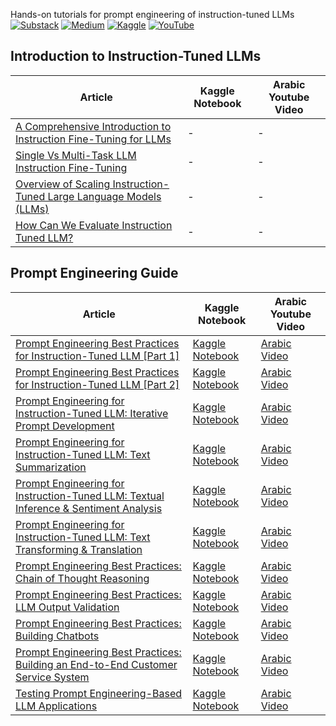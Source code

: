 Hands-on tutorials for prompt engineering of instruction-tuned LLMs
[![Substack](https://img.shields.io/badge/Substack-%23006f5c.svg?style=for-the-badge&logo=substack&logoColor=FF6719)](https://youssefh.substack.com/)
[![Medium](https://img.shields.io/badge/Medium-12100E?style=for-the-badge&logo=medium&logoColor=white)](https://medium.com/@yousefhosni)
[![Kaggle](https://img.shields.io/badge/Kaggle-035a7d?style=for-the-badge&logo=kaggle&logoColor=white)](https://www.kaggle.com/youssef19)
[![YouTube](https://img.shields.io/badge/YouTube-%23FF0000.svg?style=for-the-badge&logo=YouTube&logoColor=white)](https://www.youtube.com/channel/UCeEcSgRzYFuVt-2Yk1ULdhQ)

## Introduction to Instruction-Tuned LLMs ##
| Article | Kaggle Notebook | Arabic Youtube Video |
|-----------------|-----------------|-----------------|
| [A Comprehensive Introduction to Instruction Fine-Tuning for LLMs](https://medium.com/towards-artificial-intelligence/a-comprehensive-introduction-to-instruction-fine-tuning-for-llms-c9d66e4bae08?sk=a8b52bbbcec3f0079a6db158434269a2) | -   |- |
| [Single Vs Multi-Task LLM Instruction Fine-Tuning](https://medium.com/towards-artificial-intelligence/single-vs-multi-task-llm-instruction-fine-tuning-2d75c4d235c7?sk=63e298c086015ac00ac37ac1c9bbc2a5) | -   |- |
| [Overview of Scaling Instruction-Tuned Large Language Models (LLMs)](https://medium.com/gitconnected/overview-of-scaling-instruction-tuned-large-language-models-llms-9a7c237efe15?sk=415cd60fb2fb411fce813265387b5a37) | -   |- |
| [How Can We Evaluate Instruction Tuned LLM?]() | -   |- |


## Prompt Engineering Guide ##
| Article | Kaggle Notebook | Arabic Youtube Video |
|-----------------|-----------------|-----------------|
| [Prompt Engineering Best Practices for Instruction-Tuned LLM [Part 1]](https://medium.com/towards-artificial-intelligence/prompt-engineering-best-practices-for-instruction-tuned-llm-part-1-e77493f7161d?sk=fd4b4208c09323ec9895aaa3d5f796ca) | [Kaggle Notebook](https://www.kaggle.com/code/youssef19/prompt-engineering-best-practices)    |[Arabic Video](https://youtu.be/MWTo340tR7w?si=omHiKIF9-lPrjt7T)   |
| [Prompt Engineering Best Practices for Instruction-Tuned LLM [Part 2]](https://medium.com/towards-artificial-intelligence/prompt-engineering-best-practices-for-instruction-tuned-llm-part-2-33bb2a529a50?sk=68400826bcee089c3ba53d8bdfed7ce7)   | [Kaggle Notebook](https://www.kaggle.com/code/youssef19/prompt-engineering-best-practices) | [Arabic Video](https://youtu.be/MWTo340tR7w?si=omHiKIF9-lPrjt7T)    |
| [Prompt Engineering for Instruction-Tuned LLM: Iterative Prompt Development](https://medium.com/towards-artificial-intelligence/prompt-engineering-best-practices-iterative-prompt-development-22759b309919?sk=04d80ebff71fa30e0461634b18632aec) | [Kaggle Notebook](https://www.kaggle.com/code/youssef19/iterative-prompt-development) | [Arabic Video]() |
| [Prompt Engineering for Instruction-Tuned LLM: Text Summarization](https://medium.com/towards-artificial-intelligence/prompt-engineering-best-practices-text-summarization-information-retrieval-bb5abbfcf618?sk=f144d924c72d0612589a783edfdc9fcb) | [Kaggle Notebook](https://www.kaggle.com/youssef19/text-summaization-information-retrieval) | [Arabic Video]() |
| [Prompt Engineering for Instruction-Tuned LLM: Textual Inference & Sentiment Analysis](https://open.substack.com/pub/youssefh/p/prompt-engineering-for-instruction-bca?r=1sqbmi&utm_campaign=post&utm_medium=web) |[Kaggle Notebook](https://www.kaggle.com/code/youssef19/textual-inference-sentiment-analysis/notebook) | [Arabic Video]() |
| [Prompt Engineering for Instruction-Tuned LLM: Text Transforming & Translation](https://open.substack.com/pub/youssefh/p/prompt-engineering-for-instruction-84d?r=1sqbmi&utm_campaign=post&utm_medium=web) | [Kaggle Notebook]() | [Arabic Video]() |
| [Prompt Engineering Best Practices: Chain of Thought Reasoning](https://open.substack.com/pub/youssefh/p/prompt-engineering-best-practices-d9b?r=1sqbmi&utm_campaign=post&utm_medium=web) |[Kaggle Notebook](https://www.kaggle.com/code/youssef19/chain-of-thought-reasoning) | [Arabic Video]() |
|[Prompt Engineering Best Practices: LLM Output Validation](https://medium.com/towards-artificial-intelligence/prompt-engineering-best-practices-llm-output-validation-evaluation-61f8cc508b52?sk=5b98dfc91b6febfbb61ee4c48bf57bec)|[Kaggle Notebook](https://www.kaggle.com/code/youssef19/llm-output-validation-evaluation)|[Arabic Video]() |
|[Prompt Engineering Best Practices: Building Chatbots](https://medium.com/towards-artificial-intelligence/prompt-engineering-best-practices-building-chatbots-a430b239f1cc?sk=7f22c6b162b9f44eba4f72469d3ed61f)|[Kaggle Notebook](https://www.kaggle.com/code/youssef19/building-chatbot-with-prompt-engineering)|[Arabic Video]() |
|[Prompt Engineering Best Practices: Building an End-to-End Customer Service System](https://medium.com/towards-artificial-intelligence/prompt-engineering-best-practices-building-an-end-to-end-customer-service-system-d79bb340c2bf?sk=2806206ef8ebca922a626b0778df8fae)|[Kaggle Notebook](https://www.kaggle.com/code/youssef19/end-to-end-customer-service-system-with-prompt)|[Arabic Video]() |
|[Testing Prompt Engineering-Based LLM Applications]()|[Kaggle Notebook](https://www.kaggle.com/code/youssef19/testing-prompt-engineering-based-llm-applications)|[Arabic Video]() |




